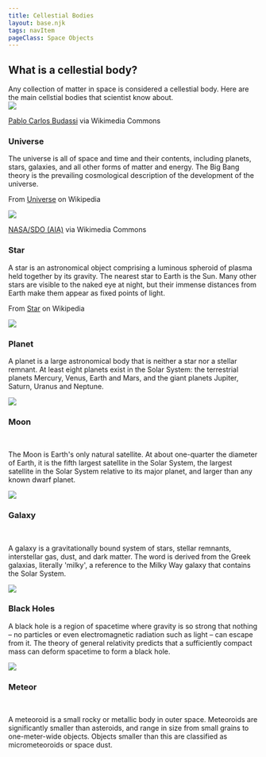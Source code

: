 ```yaml
---
title: Cellestial Bodies
layout: base.njk
tags: navItem
pageClass: Space Objects
---
```

<main>
<section class="bio">
<h2>What is a cellestial body?</h2>
Any collection of matter in space is considered a cellestial body. Here are the main cellstial bodies that scientist know about. 
</section>
<section class="grid3">
<div class="object">
<img src="/images/universe.jpeg">
<p class="source"><a href="https://commons.wikimedia.org/wiki/File:Observable_universe_pbudassi.png">Pablo Carlos Budassi</a> via Wikimedia Commons</p>
</div><div>
<h3>Universe</h3>
<p>The universe is all of space and time and their contents, including planets, stars, galaxies, and all other forms of matter and energy. The Big Bang theory is the prevailing cosmological description of the development of the universe.</p>
<p class="source">From <a href="https://en.wikipedia.org/wiki/Universe">Universe</a> on Wikipedia</p>
</div>
</section>
<section class="grid3">
<div class="object">
<img src="/images/sun.jpeg">
<p class="source"><a href="https://commons.wikimedia.org/wiki/File:The_Sun_by_the_Atmospheric_Imaging_Assembly_of_NASA%27s_Solar_Dynamics_Observatory_-_20100819.jpg">NASA/SDO (AIA)</a> via Wikimedia Commons</p>
</div><div>
<h3>Star</h3>
<p>A star is an astronomical object comprising a luminous spheroid of plasma held together by its gravity. The nearest star to Earth is the Sun. Many other stars are visible to the naked eye at night, but their immense distances from Earth make them appear as fixed points of light.</p>
<p class="source">From <a href="https://en.wikipedia.org/wiki/Star">Star</a> on Wikipedia</p>
</div>
</div>
</section>
<section class="grid3">
<div class="object">
<img src="/images/jupiter.jpeg">
</div>
<div>
<h3>Planet</h3>
<p>A planet is a large astronomical body that is neither a star nor a stellar remnant. At least eight planets exist in the Solar System: the terrestrial planets Mercury, Venus, Earth and Mars, and the giant planets Jupiter, Saturn, Uranus and Neptune.
</p></div>
</div>
</section>
<section class="grid3">
<div class="object">
<img src="/images/moon.jpeg">
</div>
<div><h3>Moon</h3>
<br><p>The Moon is Earth's only natural satellite. At about one-quarter the diameter of Earth, it is the fifth largest satellite in the Solar System, the largest satellite in the Solar System relative to its major planet, and larger than any known dwarf planet.</div>
</div>
</section>
<section class="grid3">
<div class="object">
<img src="/images/galaxy.jpeg">
</div>
<div><h3>Galaxy</h3>
<br><p>
A galaxy is a gravitationally bound system of stars, stellar remnants, interstellar gas, dust, and dark matter. The word is derived from the Greek galaxias, literally 'milky', a reference to the Milky Way galaxy that contains the Solar System.</p>
</div>
</div>
</section>
<section class="grid3">
<div class="object">
<img src="/images/blackhole.jpeg">
</div>
<div>
<h3>Black Holes</h3>
<p>A black hole is a region of spacetime where gravity is so strong that nothing – no particles or even electromagnetic radiation such as light – can escape from it. The theory of general relativity predicts that a sufficiently compact mass can deform spacetime to form a black hole.</p>
</div>
</div>
</section>
<section class="grid3">
<div class="object">
<img src="/images/meteor.png">
</div>
<div><h3>Meteor</h3>
<br><p>A meteoroid is a small rocky or metallic body in outer space. Meteoroids are significantly smaller than asteroids, and range in size from small grains to one-meter-wide objects. Objects smaller than this are classified as micrometeoroids or space dust.</p>
</div>
</div>
</section>
</main>
